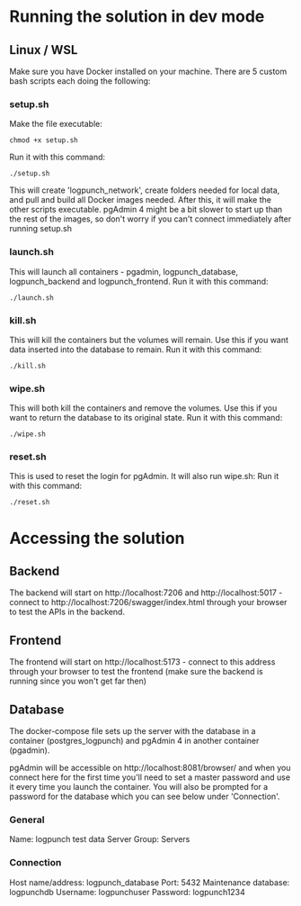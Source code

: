 # Running the solution in dev mode

## Linux / WSL

Make sure you have Docker installed on your machine.
There are 5 custom bash scripts each doing the following:

### setup.sh

Make the file executable:

```
chmod +x setup.sh
```

Run it with this command:

```
./setup.sh
```

This will create 'logpunch_network', create folders needed for local data, and pull and build all Docker images needed.
After this, it will make the other scripts executable.
pgAdmin 4 might be a bit slower to start up than the rest of the images, so don't worry if you can't connect immediately after running setup.sh

### launch.sh

This will launch all containers - pgadmin, logpunch_database, logpunch_backend and logpunch_frontend.
Run it with this command:

```
./launch.sh
```

### kill.sh

This will kill the containers but the volumes will remain. Use this if you want data inserted into the database to remain.
Run it with this command:

```
./kill.sh
```

### wipe.sh

This will both kill the containers and remove the volumes. Use this if you want to return the database to its original state.
Run it with this command:

```
./wipe.sh
```

### reset.sh

This is used to reset the login for pgAdmin. It will also run wipe.sh:
Run it with this command:

```
./reset.sh
```

# Accessing the solution

## Backend

The backend will start on http://localhost:7206 and http://localhost:5017 - connect to http://localhost:7206/swagger/index.html through your browser to test the APIs in the backend.

## Frontend

The frontend will start on http://localhost:5173 - connect to this address through your browser to test the frontend (make sure the backend is running since you won't get far then)

## Database

The docker-compose file sets up the server with the database in a container (postgres_logpunch) and pgAdmin 4 in another container (pgadmin).

pgAdmin will be accessible on http://localhost:8081/browser/ and when you connect here for the first time you'll need to set a master password and use it every time you launch the container. You will also be prompted for a password for the database which you can see below under 'Connection'.

### General

Name: logpunch test data
Server Group: Servers

### Connection

Host name/address: logpunch_database
Port: 5432
Maintenance database: logpunchdb
Username: logpunchuser
Password: logpunch1234
